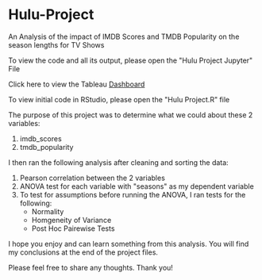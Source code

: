 # Hulu-Project
An Analysis of the impact of IMDB Scores and TMDB Popularity on the season lengths for TV Shows


To view the code and all its output, please open the "Hulu Project Jupyter" File

Click here to view the Tableau [Dashboard](https://public.tableau.com/views/HuluTableauDashboard/HuluDashboard?:language=en-US&:display_count=n&:origin=viz_share_link)

To view initial code in RStudio, please open the "Hulu Project.R" file

The purpose of this project was to determine what we could about these 2 variables:
  1. imdb_scores
  2. tmdb_popularity


I then ran the following analysis after cleaning and sorting the data:
  1. Pearson correlation between the 2 variables
  2. ANOVA test for each variable with "seasons" as my dependent variable
  3. To test for assumptions before running the ANOVA, I ran tests for the following:
      - Normality
      - Homgeneity of Variance
      - Post Hoc Pairewise Tests


I hope you enjoy and can learn something from this analysis. You will find my conclusions at the end of the project files.


Please feel free to share any thoughts. Thank you!
